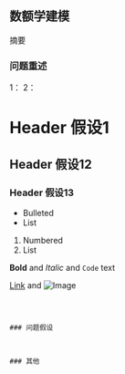 ## 数额学建模


摘要
### 问题重述
1：
2：
# Header 假设1
## Header 假设12
### Header 假设13

- Bulleted
- List

1. Numbered
2. List

**Bold** and _Italic_ and `Code` text

[Link](url) and ![Image](src)
```



### 问题假设



### 其他

